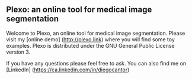## Plexo: an online tool for medical image segmentation

Welcome to Plexo, an online tool for medical image segmentation. Please visit my [online demo] (http://plexo.link) where you 
will find some toy examples. Plexo is distributed under the GNU General Public License version 3.

If you have any questions please feel free to ask. You can also find me on [LinkedIn] (https://ca.linkedin.com/in/diegocantor) 
